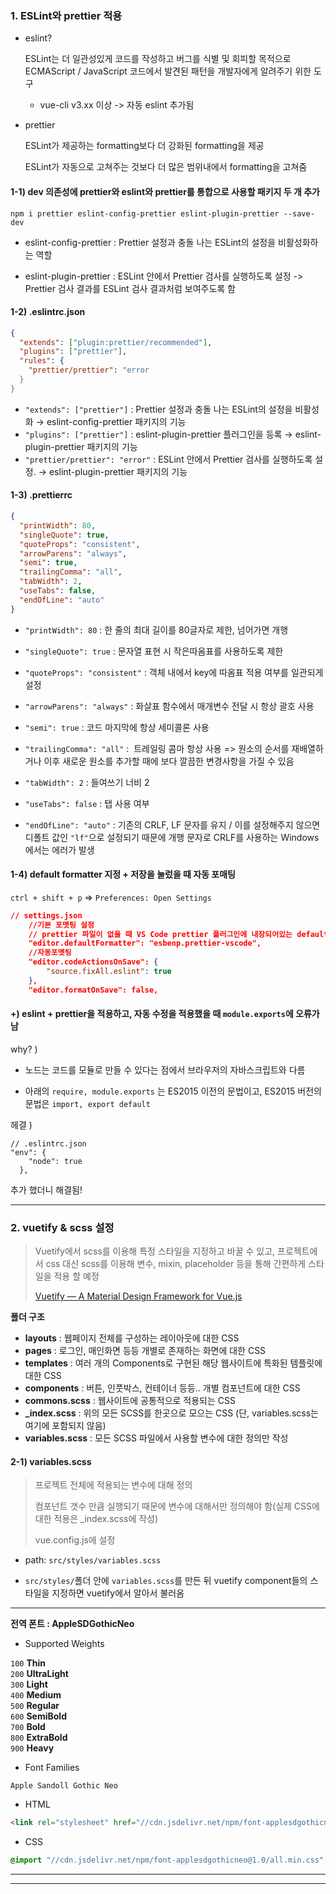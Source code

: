 ### 1. ESLint와 prettier 적용

- eslint?
  
  ESLint는 더 일관성있게 코드를 작성하고 버그를 식별 및 회피할 목적으로 ECMAScript / JavaScript 코드에서 발견된 패턴을 개발자에게 알려주기 위한 도구
  
  - vue-cli v3.xx 이상 -> 자동 eslint 추가됨

- prettier
  
  ESLint가 제공하는 formatting보다 더 강화된 formatting을 제공
  
  ESLint가 자동으로 고쳐주는 것보다 더 많은 범위내에서 formatting을 고쳐줌

#### 1-1) dev 의존성에 prettier와 eslint와 prettier를 통합으로 사용할 패키지 두 개 추가

`npm i prettier eslint-config-prettier eslint-plugin-prettier --save-dev`

- eslint-config-prettier : Prettier 설정과 충돌 나는 ESLint의 설정을 비활성화하는 역할

- eslint-plugin-prettier : ESLint 안에서 Prettier 검사를 실행하도록 설정 -> Prettier 검사 결과를 ESLint 검사 결과처럼 보여주도록 함

#### 1-2) .eslintrc.json

```json
{
  "extends": ["plugin:prettier/recommended"],
  "plugins": ["prettier"],
  "rules": {
    "prettier/prettier": "error
  }
}
```

- `"extends": ["prettier"]` : Prettier 설정과 충돌 나는 ESLint의 설정을 비활성화 → eslint-config-prettier 패키지의 기능
- `"plugins": ["prettier"]` : eslint-plugin-prettier 플러그인을 등록 → eslint-plugin-prettier 패키지의 기능
- `"prettier/prettier": "error"` : ESLint 안에서 Prettier 검사를 실행하도록 설정. → eslint-plugin-prettier 패키지의 기능

#### 1-3) .prettierrc

```json
{    
  "printWidth": 80,
  "singleQuote": true,
  "quoteProps": "consistent",
  "arrowParens": "always",
  "semi": true,
  "trailingComma": "all",
  "tabWidth": 2,
  "useTabs": false,
  "endOfLine": "auto"
}
```

- `"printWidth": 80` : 한 줄의 최대 길이를 80글자로 제한, 넘어가면 개행

- `"singleQuote": true` : 문자열 표현 시 작은따옴표를 사용하도록 제한

- `"quoteProps": "consistent"` : 객체 내에서 key에 따옴표 적용 여부를 일관되게 설정

- `"arrowParens": "always"` : 화살표 함수에서 매개변수 전달 시 항상 괄호 사용

- `"semi": true` : 코드 마지막에 항상 세미콜론 사용

- `"trailingComma": "all"` :  트레일링 콤마 항상 사용 => 원소의 순서를 재배열하거나 이후 새로운 원소를 추가할 때에 보다 깔끔한 변경사항을 가질 수 있음

- `"tabWidth": 2` : 들여쓰기 너비 2

- `"useTabs": false` : 탭 사용 여부

- `"endOfLine": "auto"` : 기존의 CRLF, LF 문자를 유지 / 이를 설정해주지 않으면 디폴트 값인 `"lf"`으로 설정되기 때문에 개행 문자로 CRLF를 사용하는 Windows에서는 에러가 발생

#### 1-4) default formatter 지정 + 저장을 눌렀을 때 자동 포매팅

   `ctrl + shift + p` => `Preferences: Open Settings`

```json
// settings.json
    //기본 포멧팅 설정
    // prettier 파일이 없을 때 VS Code prettier 플러그인에 내장되어있는 default 값으로 포매팅 
    "editor.defaultFormatter": "esbenp.prettier-vscode",
    //자동포멧팅
    "editor.codeActionsOnSave": {
        "source.fixAll.eslint": true
    },
    "editor.formatOnSave": false,
```

#### +) eslint + prettier을 적용하고, 자동 수정을 적용했을 때 `module.exports`에 오류가 남

why? )

- 노드는 코드를 모듈로 만들 수 있다는 점에서 브라우저의 자바스크립트와 다름

- 아래의 `require, module.exports` 는 ES2015 이전의 문법이고, ES2015 버전의 문법은 `import, export default` 

헤결 ) 

```
// .eslintrc.json
"env": {
    "node": true 
  },
```

추가 했더니 해결됨!



-------------------------------------------------------------------------------------------------------------------------

### 2. vuetify & scss 설정

> Vuetify에서 scss를 이용해 특정 스타일을 지정하고 바꿀 수 있고, 프로젝트에서 css 대신 scss를 이용해 변수, mixin, placeholder 등을 통해 간편하게 스타일을 적용 할 예정
> 
> [Vuetify — A Material Design Framework for Vue.js](https://vuetifyjs.com/en/features/sass-variables/)

**폴더 구조**

- **layouts** : 웹페이지 전체를 구성하는 레이아웃에 대한 CSS
- **pages** : 로그인, 매인화면 등등 개별로 존재하는 화면에 대한 CSS
- **templates** : 여러 개의 Components로 구현된 해당 웹사이트에 특화된 템플릿에 대한 CSS
- **components** : 버튼, 인풋박스, 컨테이너 등등.. 개별 컴포넌트에 대한 CSS
- **commons.scss** : 웹사이트에 공통적으로 적용되는 CSS
- **_index.scss** : 위의 모든 SCSS를 한곳으로 모으는 CSS (단, variables.scss는 여기에 포함되지 않음)
- **variables.scss** : 모든 SCSS 파일에서 사용할 변수에 대한 정의만 작성

#### 2-1) variables.scss

> 프로젝트 전체에 적용되는 변수에 대해 정의
> 
> 컴포넌트 갯수 만큼 실행되기 때문에 변수에 대해서만 정의해야 함(실제 CSS에 대한 적용은 _index.scss에 작성)
> 
> vue.config.js에 설정

- path: `src/styles/variables.scss`

- `src/styles/`폴더 안에 `variables.scss`를 만든 뒤 vuetify component들의 스타일을 지정하면 vuetify에서 알아서 불러옴

---------------------

**전역 폰트 : AppleSDGothicNeo**

- Supported Weights

`100` **Thin**  
`200` **UltraLight**  
`300` **Light**  
`400` **Medium**  
`500` **Regular**  
`600` **SemiBold**  
`700` **Bold**  
`800` **ExtraBold**  
`900` **Heavy**

- Font Families

`Apple Sandoll Gothic Neo`

- HTML

```html
<link rel="stylesheet" href="//cdn.jsdelivr.net/npm/font-applesdgothicneo@1.0/all.min.css">
```

- CSS

```css
@import "//cdn.jsdelivr.net/npm/font-applesdgothicneo@1.0/all.min.css";
```

------------------------------------------



-----------------------------------------------------
